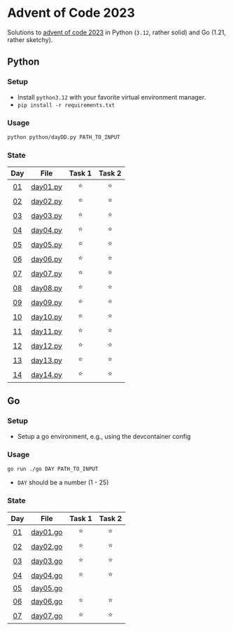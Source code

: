 # Advent of Code 2023

Solutions to [advent of code 2023](https://adventofcode.com/2023) in Python (`3.12`, rather solid) and Go (1.21, rather sketchy).

## Python

### Setup

- Install `python3.12` with your favorite virtual environment manager.
- `pip install -r requirements.txt`

### Usage

```sh
python python/dayDD.py PATH_TO_INPUT
```
### State

|Day|File| Task 1 | Task 2 |
|:---:|:---:|:---:|:---:|
| [01](https://adventofcode.com/2023/day/1)|[day01.py](./python/day01.py)| ⭐ | ⭐|
| [02](https://adventofcode.com/2023/day/2)|[day02.py](./python/day02.py)| ⭐ | ⭐|
| [03](https://adventofcode.com/2023/day/3)|[day03.py](./python/day03.py)| ⭐ | ⭐|
| [04](https://adventofcode.com/2023/day/4)|[day04.py](./python/day04.py)| ⭐ | ⭐|
| [05](https://adventofcode.com/2023/day/5)|[day05.py](./python/day05.py)| ⭐ | ⭐|
| [06](https://adventofcode.com/2023/day/6)|[day06.py](./python/day06.py)| ⭐ | ⭐|
| [07](https://adventofcode.com/2023/day/7)|[day07.py](./python/day07.py)| ⭐ | ⭐|
| [08](https://adventofcode.com/2023/day/8)|[day08.py](./python/day08.py)| ⭐ | ⭐|
| [09](https://adventofcode.com/2023/day/9)|[day09.py](./python/day09.py)| ⭐ | ⭐|
| [10](https://adventofcode.com/2023/day/10)|[day10.py](./python/day10.py)| ⭐ | ⭐|
| [11](https://adventofcode.com/2023/day/11)|[day11.py](./python/day11.py)| ⭐ | ⭐|
| [12](https://adventofcode.com/2023/day/12)|[day12.py](./python/day12.py)| ⭐ | ⭐|
| [13](https://adventofcode.com/2023/day/13)|[day13.py](./python/day13.py)| ⭐ | ⭐|
| [14](https://adventofcode.com/2023/day/14)|[day14.py](./python/day14.py)| ⭐ | ⭐|

## Go

### Setup

- Setup a go environment, e.g., using the devcontainer config

### Usage

```sh
go run ./go DAY PATH_TO_INPUT
```
- `DAY` should be a number (1 - 25)
### State

|Day|File| Task 1 | Task 2 |
|:---:|:---:|:---:|:---:|
| [01](https://adventofcode.com/2023/day/1)|[day01.go](./go/day01.go)| ⭐ | ⭐|
| [02](https://adventofcode.com/2023/day/2)|[day02.go](./go/day02.go)| ⭐ | ⭐|
| [03](https://adventofcode.com/2023/day/3)|[day03.go](./go/day03.go)| ⭐ | ⭐|
| [04](https://adventofcode.com/2023/day/4)|[day04.go](./go/day04.go)| ⭐ | ⭐|
| [05](https://adventofcode.com/2023/day/5)|[day05.go](./go/day05.go)|  | |
| [06](https://adventofcode.com/2023/day/6)|[day06.go](./go/day06.go)| ⭐ | ⭐|
| [07](https://adventofcode.com/2023/day/7)|[day07.go](./go/day07.go)| ⭐ | ⭐|
